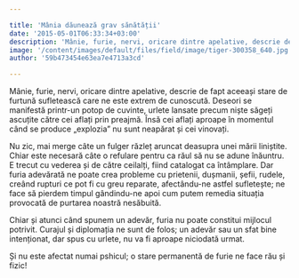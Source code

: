 ```yaml
---

title: 'Mânia dăunează grav sănătății'
date: '2015-05-01T06:33:34+03:00'
description: 'Mânie, furie, nervi, oricare dintre apelative, descrie de fapt aceeași stare defurtună sufletească care ne este extrem de cunoscută. Deseori se manifestăprintr-un potop de cuvinte, urlete lansate prec'
image: '/content/images/default/files/field/image/tiger-300358_640.jpg'
author: '59b473454e63ea7e4713a3cd'

---
```

<div class="kg-card-markdown"><p>Mânie, furie, nervi, oricare dintre apelative, descrie de fapt aceeași stare de furtună sufletească care ne este extrem de cunoscută. Deseori se manifestă printr-un potop de cuvinte, urlete lansate precum niște săgeți ascuțite către cei aflați prin preajmă. Însă cei aflați aproape în momentul când se produce „explozia” nu sunt neapărat și cei vinovați.</p>
<p>Nu zic, mai merge câte un fulger răzleț aruncat deasupra unei mării liniștite. Chiar este necesară câte o refulare pentru ca răul să nu se adune înăuntru. E trecut cu vederea și de către ceilalți, fiind catalogat ca întâmplare. Dar furia adevărată ne poate crea probleme cu prietenii, dușmanii, șefii, rudele, creând rupturi ce pot fi cu greu reparate, afectându-ne astfel sufletește; ne face să pierdem timpul gândindu-ne apoi cum putem remedia situația provocată de purtarea noastră nesăbuită.</p>
<p>Chiar și atunci când spunem un adevăr, furia nu poate constitui mijlocul potrivit. Curajul și diplomația ne sunt de folos; un adevăr sau un sfat bine intenționat, dar spus cu urlete, nu va fi aproape niciodată urmat.</p>
<p>Și nu este afectat numai pshicul; o stare permanentă de furie ne face rău și fizic!</p>
<p> </p>
</div>
